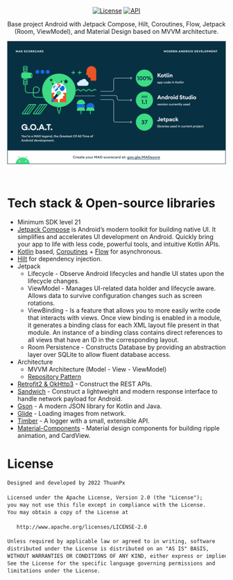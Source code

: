 <p align="center">
 <a href="https://opensource.org/licenses/Apache-2.0"><img alt="License" src="https://img.shields.io/badge/License-Apache%202.0-blue.svg"/></a>
 <a href="https://android-arsenal.com/api?level=21"><img alt="API" src="https://img.shields.io/badge/API-21%2B-brightgreen.svg?style=flat"/></a>
</p>

<p align="center">
Base project Android with Jetpack Compose, Hilt, Coroutines, Flow, Jetpack (Room, ViewModel), and Material Design based on MVVM architecture.
</p>
<p align="center">
<img src="/images/summary.png"/>
</p>
</br>

# Tech stack & Open-source libraries
- Minimum SDK level 21
- [Jetpack Compose](https://developer.android.com/jetpack/compose) is Android’s modern toolkit for building native UI. It simplifies and accelerates UI development on Android. Quickly bring your app to life with less code, powerful tools, and intuitive Kotlin APIs.
- [Kotlin](https://kotlinlang.org/) based, [Coroutines](https://github.com/Kotlin/kotlinx.coroutines) + [Flow](https://kotlin.github.io/kotlinx.coroutines/kotlinx-coroutines-core/kotlinx.coroutines.flow/) for asynchronous.
- [Hilt](https://dagger.dev/hilt/) for dependency injection.
- Jetpack
  - Lifecycle - Observe Android lifecycles and handle UI states upon the lifecycle changes.
  - ViewModel - Manages UI-related data holder and lifecycle aware. Allows data to survive configuration changes such as screen rotations.
  - ViewBinding - Is a feature that allows you to more easily write code that interacts with views. Once view binding is enabled in a module, it generates a binding class for each XML layout file present in that module. An instance of a binding class contains direct references to all views that have an ID in the corresponding layout.
  - Room Persistence - Constructs Database by providing an abstraction layer over SQLite to allow fluent database access.
- Architecture
  - MVVM Architecture (Model - View - ViewModel)
  - [Repository Pattern](https://developer.android.com/codelabs/basic-android-kotlin-training-repository-pattern#0)
- [Retrofit2 & OkHttp3](https://github.com/square/retrofit) - Construct the REST APIs.
- [Sandwich](https://github.com/skydoves/Sandwich) - Construct a lightweight and modern response interface to handle network payload for Android.
- [Gson](https://github.com/google/gson) - A modern JSON library for Kotlin and Java.
- [Glide](https://github.com/bumptech/glide) - Loading images from network.
- [Timber](https://github.com/JakeWharton/timber) - A logger with a small, extensible API.
- [Material-Components](https://github.com/material-components/material-components-android) - Material design components for building ripple animation, and CardView.

# License
```xml
Designed and developed by 2022 ThuanPx

Licensed under the Apache License, Version 2.0 (the "License");
you may not use this file except in compliance with the License.
You may obtain a copy of the License at

   http://www.apache.org/licenses/LICENSE-2.0

Unless required by applicable law or agreed to in writing, software
distributed under the License is distributed on an "AS IS" BASIS,
WITHOUT WARRANTIES OR CONDITIONS OF ANY KIND, either express or implied.
See the License for the specific language governing permissions and
limitations under the License.
```